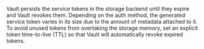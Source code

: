 Vault persists the service tokens in the storage backend until they expire and Vault revokes them. Depending on the auth method, the generated service token varies in its size due to the amount of metadata attached to it. To avoid unused tokens from overtaking the storage memory, set an explicit token time-to-live (TTL) so that Vault will automatically revoke expired tokens.
